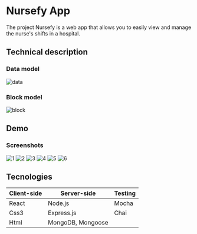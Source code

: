 # Nursefy App

The project Nursefy is a web app that allows you to easily view and manage the nurse's shifts in a hospital.

## Technical description

### Data model
![data](data/images/Datamodel.png)
### Block model
![block](data/images/Blockmodel.png)

## Demo
### Screenshots
![1](data/images/1.jpg)
![2](data/images/2.jpg)
![3](data/images/3.jpg)
![4](data/images/4.jpg)
![5](data/images/5.jpg)
![6](data/images/6.jpg)

## Tecnologies

|Client-side               |Server-side                      |Testing
|-----------------------------------------------|-----------------------------|----------------|
|React                          |Node.js        |Mocha
|Css3                        |Express.js | Chai
|Html                     |MongoDB, Mongoose|
